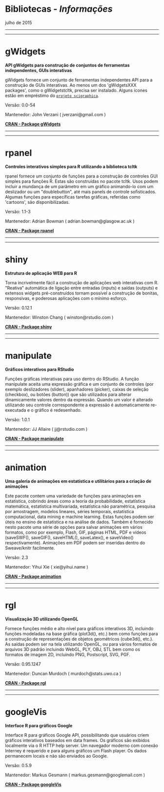 # Bibliotecas - *Informações*
julho de 2015  
<style type="text/css">
 pre:not([class]){
 color:black;
 background-color:pink;
 }
</style>

***
***
# gWidgets
**API gWidgets para construção de conjuntos de ferramentas independentes, GUIs interativas**

gWidgets fornece um conjunto de ferramentas independentes API para a construção de GUIs interativas. Ao menos um dos 'gWidgetsXXX packages', como o gWidgetstcltk, precisa ser instalado. Alguns ícones estão em empréstimo do [`projeto scigraphica`](http://scigraphica.sourceforge.net).

Versão: 0.0-54

Mantenedor: John Verzani ( jverzani\@gmail.com )

[**CRAN - Package gWidgets**](http://cran.r-project.org/web/packages/gWidgets/index.html)

***
***
# rpanel
**Controles interativos simples para R utilizando a biblioteca tcltk**

rpanel fornece um conjunto de funções para a construção de controles GUI simples para funções R. Estas são construídas no pacote tcltk. Usos podem incluir a mundança de um parâmetro em um gráfico animando-lo com um deslizador ou um "doublebutton", até mais panels de controle sofisticados. Algumas funções para específicas tarefas gráficas, referidas como 'cartoons', são disponibilizadas.

Versão: 1.1-3

Mantenedor: Adrian Bowman ( adrian.bowman\@glasgow.ac.uk )

[**CRAN - Package rpanel**](http://cran.r-project.org/web/packages/rpanel/index.html)

***
***
# shiny
**Estrutura de aplicação WEB para R**

Torna incrivelmente fácil a construção de aplicações web interativas com R. "Reativa" automática de ligação entre entradas (inputs) e saídas (outputs) e extensos widgets pré-construídos tornam possível a construção de bonitas, responsivas, e poderosas aplicações com o mínimo esforço.

Versão: 0.12.1

Mantenedor: Winston Chang ( winston\@rstudio.com )

[**CRAN - Package shiny**](http://cran.r-project.org/web/packages/shiny/index.html)

***
***
# manipulate
**Gráficos interativos para RStudio**

Funções gráficas interativas para uso dentro do RStudio. A função manipulate aceita uma expressão gráfica e um conjunto de controles (por exemplo deslizadores (slider), apanhadores (picker), caixas de seleção (checkbox), ou botões (button)) que são utilizados para alterar dinamicamente valores dentro da expressão. Quando um valor é alterado utilizando seu controle correspondente a expressão é automaticamente re-executada e o gráfico é redesenhado.

Versão: 1.0.1

Mantenedor: JJ Allaire ( jj\@rstudio.com )

[**CRAN - Package manipulate**](http://cran.r-project.org/web/packages/manipulate/index.html)

***
***
# animation
**Uma galeria de animações em estatística e utilitários para a criação de animações**

Este pacote contem uma variedade de funções para animações em estatística, cobrindo áreas como a teoria da probabilidade, estatística matemática, estatística multivariada, estatística não paramétrica, pesquisa por amostragem, modelos lineares, séries temporais, estatística computacional, data mining e machine learning. Estas funções podem ser úteis no ensino de estatística e na análise de dados. Também é fornecido nesto pacote uma série de opções para salvar animações em vários formatos, como por exemplo, Flash, GIF, páginas HTML, PDF e vídeos (saveSWF(), saveGIF(), saveHTML(), saveLatex(), e saveVideo() respectivamente). Animações em PDF podem ser inseridas dentro do Sweave/knitr facilmente.

Versão: 2.3

Mantenedor: Yihui Xie ( xie\@yihui.name )

[**CRAN - Package animation**](http://cran.r-project.org/web/packages/animation/index.html)

***
***
# rgl
**Visualização 3D utilizando OpenGL**

Fornece funções médio e alto nível para gráficos interativos 3D, incluindo funções modeladas na base gráfica (plot3d(), etc.) bem como funções para a construção de representações de objetos geométricos (cube3d(), etc.). As saídas podem ser na tela utilizando OpenGL, ou para vários formatos de arquivos 3D padrão incluindo WebGL, PLY, OBJ, STL bem como os formatos de imagem 2D, incluindo PNG, Postscript, SVG, PGF.

Versão: 0.95.1247

Mantenedor: Duncan Murdoch ( murdoch\@stats.uwo.ca )

[**CRAN - Package rgl**](http://cran.r-project.org/web/packages/rgl/index.html)

***
***
# googleVis
**Interface R para gráficos Google**

Interface R para gráficos Google API, possibilitando que usuários criem gráficos interativos baseados em data frames. Os gráficos são exibidos localmente via o R HTTP help server. Um navegador moderno com conexão Interney é requerido e para alguns gráficos um Flash player. Os dados permanecem locais e não são enviados ao Google.

Versão: 0.5.9

Mantenedor: Markus Gesmann ( markus.gesmann\@googlemail.com )

[**CRAN - Package googleVis**](http://cran.r-project.org/web/packages/googleVis/index.html)
